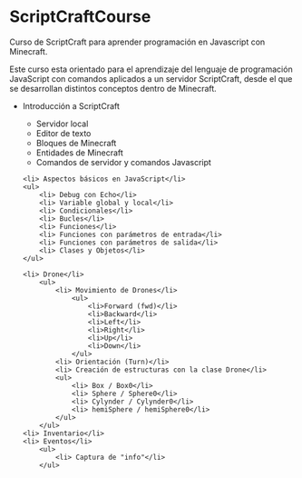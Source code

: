 # ScriptCraftCourse
Curso de ScriptCraft para aprender programación en Javascript con Minecraft.

Este curso esta orientado para el aprendizaje del lenguaje de programación JavaScript con comandos aplicados a un servidor ScriptCraft, desde el que se desarrollan distintos conceptos dentro de Minecraft.

<ul>
	<li> Introducción a ScriptCraft</li>
		<ul>
			<li>Servidor local</li>
			<li>Editor de texto </li>
			<li>Bloques de Minecraft</li>
			<li>Entidades de Minecraft</li>
			<li>Comandos de servidor y comandos Javascript</li>
		</ul>

	<li> Aspectos básicos en JavaScript</li>
	<ul>
		<li> Debug con Echo</li>
		<li> Variable global y local</li>
		<li> Condicionales</li>
		<li> Bucles</li>
		<li> Funciones</li>
		<li> Funciones con parámetros de entrada</li>
		<li> Funciones con parámetros de salida</li>
		<li> Clases y Objetos</li>
	</ul>

	<li> Drone</li>
		<ul>
			<li> Movimiento de Drones</li>
				<ul>
					<li>Forward (fwd)</li>
					<li>Backward</li>
					<li>Left</li>
					<li>Right</li>
					<li>Up</li>
					<li>Down</li>
				</ul>
			<li> Orientación (Turn)</li>
			<li> Creación de estructuras con la clase Drone</li>
			<ul>
				<li> Box / Box0</li>
				<li> Sphere / Sphere0</li>
				<li> Cylynder / Cylynder0</li>
				<li> hemiSphere / hemiSphere0</li>
			</ul>
		</ul>
	<li> Inventario</li>
	<li> Eventos</li>
		<ul>
			<li> Captura de "info"</li>
		</ul>
</ul>

